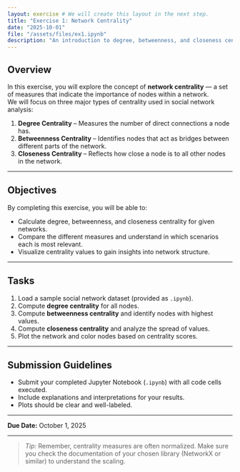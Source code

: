 ```yaml
---
layout: exercise # We will create this layout in the next step.
title: "Exercise 1: Network Centrality"
date: "2025-10-01"
file: "/assets/files/ex1.ipynb"
description: "An introduction to degree, betweenness, and closeness centrality."
---
```


## Overview
In this exercise, you will explore the concept of **network centrality** — a set of measures that indicate the importance of nodes within a network.  
We will focus on three major types of centrality used in social network analysis:

1. **Degree Centrality** – Measures the number of direct connections a node has.
2. **Betweenness Centrality** – Identifies nodes that act as bridges between different parts of the network.
3. **Closeness Centrality** – Reflects how close a node is to all other nodes in the network.

---

## Objectives
By completing this exercise, you will be able to:
- Calculate degree, betweenness, and closeness centrality for given networks.
- Compare the different measures and understand in which scenarios each is most relevant.
- Visualize centrality values to gain insights into network structure.

---

## Tasks
1. Load a sample social network dataset (provided as `.ipynb`).
2. Compute **degree centrality** for all nodes.
3. Compute **betweenness centrality** and identify nodes with highest values.
4. Compute **closeness centrality** and analyze the spread of values.
5. Plot the network and color nodes based on centrality scores.

---

## Submission Guidelines
- Submit your completed Jupyter Notebook (`.ipynb`) with all code cells executed.
- Include explanations and interpretations for your results.
- Plots should be clear and well-labeled.

---

**Due Date:** October 1, 2025

---
> _Tip:_ Remember, centrality measures are often normalized. Make sure you check the documentation of your chosen library (NetworkX or similar) to understand the scaling.